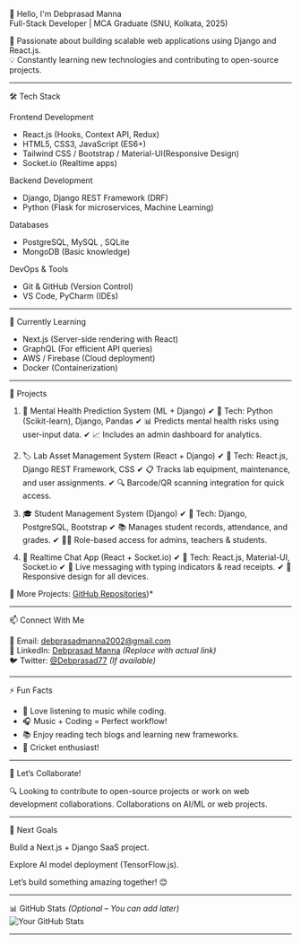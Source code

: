 

👋 Hello, I'm Debprasad Manna  
Full-Stack Developer | MCA Graduate (SNU, Kolkata, 2025)  

🚀 Passionate about building scalable web applications using Django and React.js.  
💡 Constantly learning new technologies and contributing to open-source projects.  

---

🛠️ Tech Stack  

Frontend Development  
- React.js (Hooks, Context API, Redux)  
- HTML5, CSS3, JavaScript (ES6+)  
- Tailwind CSS / Bootstrap / Material-UI(Responsive Design)
- Socket.io (Realtime apps)

Backend Development  
- Django, Django REST Framework (DRF)  
- Python (Flask for microservices, Machine Learning)  

Databases  
- PostgreSQL, MySQL , SQLite
- MongoDB (Basic knowledge)  

DevOps & Tools 
- Git & GitHub (Version Control)  
- VS Code, PyCharm (IDEs)  

---

🌱 Currently Learning
- Next.js (Server-side rendering with React)  
- GraphQL (For efficient API queries)  
- AWS / Firebase (Cloud deployment)
- Docker (Containerization)  

---

 💼 Projects  

1. 🧠 Mental Health Prediction System (ML + Django)
      ✔ 🔧 Tech: Python (Scikit-learn), Django, Pandas
      ✔ 📊 Predicts mental health risks using user-input data.
      ✔ 📈 Includes an admin dashboard for analytics.

2. 🏷️ Lab Asset Management System (React + Django)
      ✔ 🔧 Tech: React.js, Django REST Framework, CSS
      ✔ 📋 Tracks lab equipment, maintenance, and user assignments.
      ✔ 🔍 Barcode/QR scanning integration for quick access.

3. 🎓 Student Management System (Django)
      ✔ 🔧 Tech: Django, PostgreSQL, Bootstrap
      ✔ 📚 Manages student records, attendance, and grades.
      ✔ 👨‍💼 Role-based access for admins, teachers & students.

4. 💬 Realtime Chat App (React + Socket.io)
      ✔ 🔧 Tech: React.js, Material-UI, Socket.io
      ✔ 💌 Live messaging with typing indicators & read receipts.
      ✔ 📱 Responsive design for all devices.


📂 More Projects: [GitHub Repositories](https://github.com/Debprasad77?tab=repositories))*  

---

 📫 Connect With Me  

📧 Email: [debprasadmanna2002@gmail.com](mailto:debprasadmanna2002@gmail.com)  
🔗 LinkedIn: [Debprasad Manna](https://www.linkedin.com/in/Debprasad77/) *(Replace with actual link)*  
🐦 Twitter: [@Debprasad77](https://twitter.com/Debprasad77) *(If available)*  

---

 ⚡ Fun Facts  
- 🎵 Love listening to music while coding.
- 🎧 Music + Coding = Perfect workflow!
- 📚 Enjoy reading tech blogs and learning new frameworks.  
- 🏏 Cricket enthusiast!  

---

 🚀 Let’s Collaborate!  
 
🔍 Looking to contribute to open-source projects or work on web development collaborations. 
    Collaborations on AI/ML or web projects.

---

🎯 Next Goals

Build a Next.js + Django SaaS project.

Explore AI model deployment (TensorFlow.js).

Let’s build something amazing together! 😊

---

 📊 GitHub Stats *(Optional – You can add later)*  
![Your GitHub Stats](https://github-readme-stats.vercel.app/api?username=Debprasad77&show_icons=true&theme=radical)  

---



<!---
Debprasad77/Debprasad77 is a ✨ special ✨ repository because its `README.md` (this file) appears on your GitHub profile.
--->  
